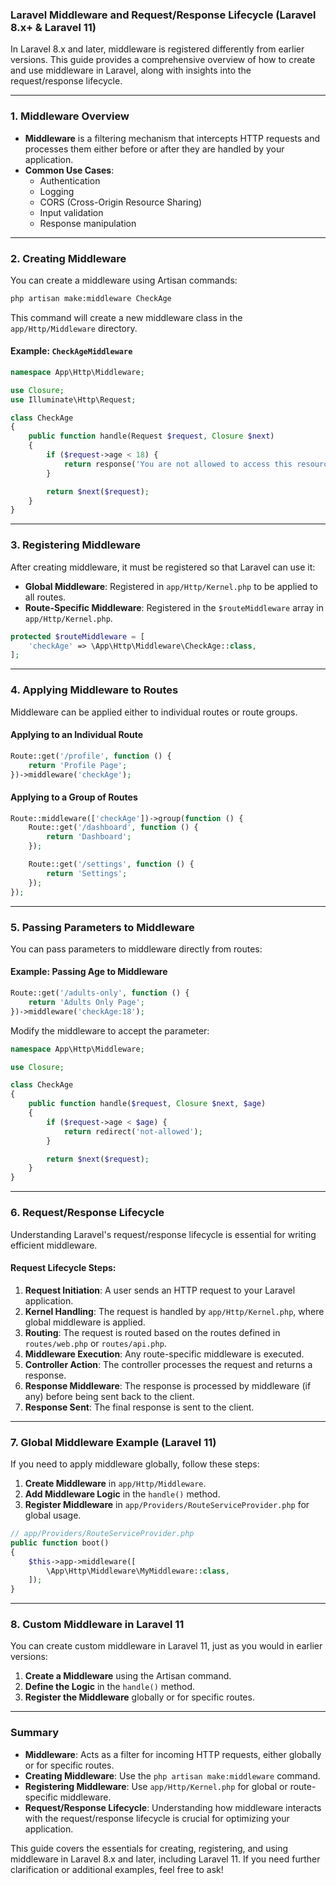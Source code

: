 ### Laravel Middleware and Request/Response Lifecycle (Laravel 8.x+ & Laravel 11)

In Laravel 8.x and later, middleware is registered differently from earlier versions. This guide provides a comprehensive overview of how to create and use middleware in Laravel, along with insights into the request/response lifecycle.

---

### 1. **Middleware Overview**

- **Middleware** is a filtering mechanism that intercepts HTTP requests and processes them either before or after they are handled by your application.
- **Common Use Cases**:
  - Authentication
  - Logging
  - CORS (Cross-Origin Resource Sharing)
  - Input validation
  - Response manipulation

---

### 2. **Creating Middleware**

You can create a middleware using Artisan commands:

```bash
php artisan make:middleware CheckAge
```

This command will create a new middleware class in the `app/Http/Middleware` directory.

#### Example: `CheckAgeMiddleware`

```php
namespace App\Http\Middleware;

use Closure;
use Illuminate\Http\Request;

class CheckAge
{
    public function handle(Request $request, Closure $next)
    {
        if ($request->age < 18) {
            return response('You are not allowed to access this resource.', 403);
        }

        return $next($request);
    }
}
```

---

### 3. **Registering Middleware**

After creating middleware, it must be registered so that Laravel can use it:

- **Global Middleware**: Registered in `app/Http/Kernel.php` to be applied to all routes.
- **Route-Specific Middleware**: Registered in the `$routeMiddleware` array in `app/Http/Kernel.php`.

```php
protected $routeMiddleware = [
    'checkAge' => \App\Http\Middleware\CheckAge::class,
];
```

---

### 4. **Applying Middleware to Routes**

Middleware can be applied either to individual routes or route groups.

#### Applying to an Individual Route

```php
Route::get('/profile', function () {
    return 'Profile Page';
})->middleware('checkAge');
```

#### Applying to a Group of Routes

```php
Route::middleware(['checkAge'])->group(function () {
    Route::get('/dashboard', function () {
        return 'Dashboard';
    });

    Route::get('/settings', function () {
        return 'Settings';
    });
});
```

---

### 5. **Passing Parameters to Middleware**

You can pass parameters to middleware directly from routes:

#### Example: Passing Age to Middleware

```php
Route::get('/adults-only', function () {
    return 'Adults Only Page';
})->middleware('checkAge:18');
```

Modify the middleware to accept the parameter:

```php
namespace App\Http\Middleware;

use Closure;

class CheckAge
{
    public function handle($request, Closure $next, $age)
    {
        if ($request->age < $age) {
            return redirect('not-allowed');
        }

        return $next($request);
    }
}
```

---

### 6. **Request/Response Lifecycle**

Understanding Laravel's request/response lifecycle is essential for writing efficient middleware.

#### Request Lifecycle Steps:

1. **Request Initiation**: A user sends an HTTP request to your Laravel application.
2. **Kernel Handling**: The request is handled by `app/Http/Kernel.php`, where global middleware is applied.
3. **Routing**: The request is routed based on the routes defined in `routes/web.php` or `routes/api.php`.
4. **Middleware Execution**: Any route-specific middleware is executed.
5. **Controller Action**: The controller processes the request and returns a response.
6. **Response Middleware**: The response is processed by middleware (if any) before being sent back to the client.
7. **Response Sent**: The final response is sent to the client.

---

### 7. **Global Middleware Example (Laravel 11)**

If you need to apply middleware globally, follow these steps:

1. **Create Middleware** in `app/Http/Middleware`.
2. **Add Middleware Logic** in the `handle()` method.
3. **Register Middleware** in `app/Providers/RouteServiceProvider.php` for global usage.

```php
// app/Providers/RouteServiceProvider.php
public function boot()
{
    $this->app->middleware([
        \App\Http\Middleware\MyMiddleware::class,
    ]);
}
```

---

### 8. **Custom Middleware in Laravel 11**

You can create custom middleware in Laravel 11, just as you would in earlier versions:

1. **Create a Middleware** using the Artisan command.
2. **Define the Logic** in the `handle()` method.
3. **Register the Middleware** globally or for specific routes.

---

### Summary

- **Middleware**: Acts as a filter for incoming HTTP requests, either globally or for specific routes.
- **Creating Middleware**: Use the `php artisan make:middleware` command.
- **Registering Middleware**: Use `app/Http/Kernel.php` for global or route-specific middleware.
- **Request/Response Lifecycle**: Understanding how middleware interacts with the request/response lifecycle is crucial for optimizing your application.

This guide covers the essentials for creating, registering, and using middleware in Laravel 8.x and later, including Laravel 11. If you need further clarification or additional examples, feel free to ask!
